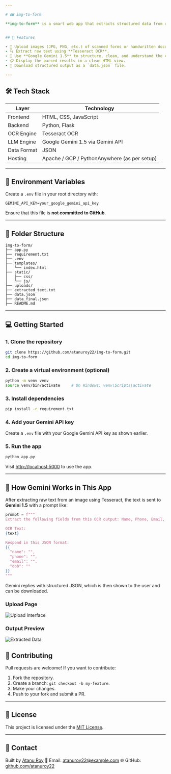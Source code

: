 ```yaml
---

# 🖼️ img-to-form

**img-to-form** is a smart web app that extracts structured data from uploaded images of forms or documents using OCR and enhances the results using Google Gemini 1.5. The application returns a JSON output with identified fields such as name, phone number, email, DOB, and more.


## 🚀 Features

- 📸 Upload images (JPG, PNG, etc.) of scanned forms or handwritten documents.
- 🔍 Extract raw text using **Tesseract OCR**.
- 🧠 Use **Google Gemini 1.5** to structure, clean, and understand the extracted text.
- 📋 Display the parsed results in a clean HTML view.
- 💾 Download structured output as a `data.json` file.

---
```


## 🛠️ Tech Stack

| Layer         | Technology                          |
|---------------|-------------------------------------|
| Frontend      | HTML, CSS, JavaScript               |
| Backend       | Python, Flask                       |
| OCR Engine    | Tesseract OCR                       |
| LLM Engine    | Google Gemini 1.5 via Gemini API    |
| Data Format   | JSON                                |
| Hosting       | Apache / GCP / PythonAnywhere (as per setup) |

---

## 🔑 Environment Variables

Create a `.env` file in your root directory with:

```env
GEMINI_API_KEY=your_google_gemini_api_key
````

Ensure that this file is **not committed to GitHub**.

---

## 📂 Folder Structure

```
img-to-form/
├── app.py
├── requirement.txt
├── .env
├── templates/
│   └── index.html
├── static/
│   ├── css/
│   └── js/
├── uploads/
├── extracted_text.txt
├── data.json
├── data_final.json
├── README.md
```

---

## 💻 Getting Started

### 1. Clone the repository

```bash
git clone https://github.com/atanuroy22/img-to-form.git
cd img-to-form
```

### 2. Create a virtual environment (optional)

```bash
python -m venv venv
source venv/bin/activate     # On Windows: venv\Scripts\activate
```

### 3. Install dependencies

```bash
pip install -r requirement.txt
```

### 4. Add your Gemini API key

Create a `.env` file with your Google Gemini API key as shown earlier.

### 5. Run the app

```bash
python app.py
```

Visit [http://localhost:5000](http://localhost:5000) to use the app.

---

## 🧠 How Gemini Works in This App

After extracting raw text from an image using Tesseract, the text is sent to **Gemini 1.5** with a prompt like:

```python
prompt = f"""
Extract the following fields from this OCR output: Name, Phone, Email, DOB.

OCR Text:
{text}

Respond in this JSON format:
{{
  "name": "",
  "phone": "",
  "email": "",
  "dob": ""
}}
"""
```

Gemini replies with structured JSON, which is then shown to the user and can be downloaded.

### Upload Page

![Upload Interface](images/upload_interface.png)

### Output Preview

![Extracted Data](images/output_result.png)


## 🤝 Contributing

Pull requests are welcome! If you want to contribute:

1. Fork the repository.
2. Create a branch: `git checkout -b my-feature`.
3. Make your changes.
4. Push to your fork and submit a PR.

---

## 📄 License

This project is licensed under the [MIT License](LICENSE).

---

## 🙋 Contact

Built by [Atanu Roy](https://github.com/atanuroy22)
📧 Email: [atanuroy22@example.com](mailto:atanuroy22@example.com)
🌐 GitHub: [github.com/atanuroy22](https://github.com/atanuroy22)

```

